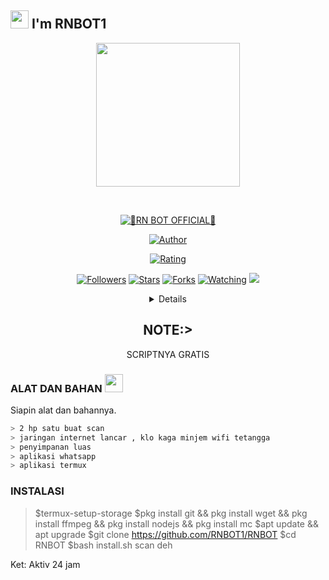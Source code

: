 ## <img src="https://github.com/TheDudeThatCode/TheDudeThatCode/blob/master/Assets/Hi.gif" width="29px"> I'm RNBOT1
<p align="center">
<img src="https://raw.githubusercontent.com/A187ID/AR15BOT/main/aris/A187.jpg" width="230" height="230"/>
</p>
<br>



<p align="center">
<a href="#"><img title="🔰RN BOT OFFICIAL🔰" src="https://img.shields.io/badge/RNBOT-green?colorA=%23ff0000&colorB=%23017e40&style=for-the-badge"></a>
</p>
<p align="center">
<a href="https://github.com/RNBOT"><img title="Author" src="https://img.shields.io/badge/AUTHOR-RNBOT-orange.svg?style=for-the-badge&logo=github"></a>
</p>
<p align="center">
<a href="https://www.codefactor.io/repository/github/RNBOT1/RNBOT"><img title="Rating" src="https://www.codefactor.io/repository/github/RNBOT1/RNBOT/badge/main"></a>
</p>
<p align="center">
<a href="https://github.com/RNBOT1/RNBOT/followers"><img title="Followers" src="https://img.shields.io/github/followers/RNBOT1?color=blue&style=flat-square"></a>
<a href="https://github.com/RNBOT1/RNBOT/stargazers/"><img title="Stars" src="https://img.shields.io/github/stars/RNBOT1/RNBOT?color=red&style=flat-square"></a>
<a href="https://github.com/RNBOT1/RNBOT/network/members"><img title="Forks" src="https://img.shields.io/github/forks/RNBOT1/RNBOT?color=red&style=flat-square"></a>
<a href="https://github.com/RNBOT1/RNBOT/watchers"><img title="Watching" src="https://img.shields.io/github/watchers/RNBOT1/RNBOT?label=Watchers&color=blue&style=flat-square"></a>
<a href="https://hits.seeyoufarm.com"><img src="https://hits.seeyoufarm.com/api/count/incr/badge.svg?url=https%3A%2F%2Fgithub.com%2FRNBOT1%2FRNBOT&count_bg=%2379C83D&title_bg=%23555555&icon=probot.svg&icon_color=%2300FF6D&title=hits&edge_flat=false"/></a>
</p>
<div align="center">
<details>
 
</details>

## NOTE:> 
SCRIPTNYA GRATIS
</div>

### ALAT DAN BAHAN <img src="https://github.com/TheDudeThatCode/TheDudeThatCode/blob/master/Assets/Mario_Hello_Big.gif" width="29px">
Siapin alat dan bahannya.
```bash
> 2 hp satu buat scan
> jaringan internet lancar , klo kaga minjem wifi tetangga
> penyimpanan luas
> aplikasi whatsapp
> aplikasi termux
```
### INSTALASI
> $termux-setup-storage
> $pkg install git && pkg install wget && pkg install ffmpeg && pkg install nodejs && pkg install mc
> $apt update && apt upgrade
> $git clone https://github.com/RNBOT1/RNBOT
> $cd RNBOT
> $bash install.sh
> scan deh

Ket: Aktiv 24 jam
